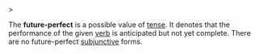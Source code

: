 <!-- markdownlint-disable MD041 -->>
The **future-perfect** is a possible value of [tense](tempus.md). It denotes that the performance of the given [verb](actus.md) is anticipated but not yet complete. There are no future-perfect [subjunctive](subiunctivus.md) forms.
